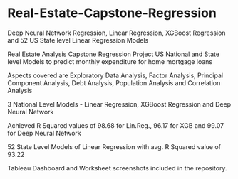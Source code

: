 # Real-Estate-Capstone-Regression
Deep Neural Network Regression, Linear Regression, XGBoost Regression and 52 US State level Linear Regression Models 

Real Estate Analysis Capstone Regression Project
US National and State level Models to predict monthly expenditure for home mortgage loans

Aspects covered are Exploratory Data Analysis, Factor Analysis, Principal Component Analysis, Debt Analysis, Population Analysis and Correlation Analysis

3 National Level Models - Linear Regression, XGBoost Regression and Deep Neural Network

Achieved R Squared values of 98.68 for Lin.Reg., 96.17 for XGB and 99.07 for Deep Neural Network

52 State Level Models of Linear Regression with avg. R Squared value of 93.22

Tableau Dashboard and Worksheet screenshots included in the repository.



